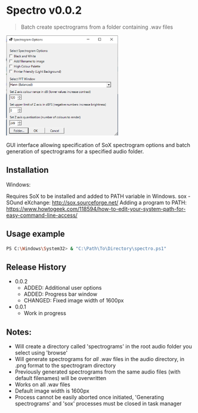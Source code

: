 # Spectro v0.0.2
> Batch create spectrograms from a folder containing .wav files

<img src="/screenshot.png" alt="Screenshot" width="300"/>

GUI interface allowing specification of SoX spectrogram options and batch generation of spectrograms for a specified audio folder.


## Installation

Windows:

Requires SoX to be installed and added to PATH variable in Windows. 
sox - SOund eXchange: http://sox.sourceforge.net/
Adding a program to PATH: https://www.howtogeek.com/118594/how-to-edit-your-system-path-for-easy-command-line-access/

## Usage example

```sh
PS C:\Windows\System32> & "C:\Path\To\Directory\spectro.ps1"
```

## Release History

* 0.0.2
    * ADDED: Additional user options
    * ADDED: Progress bar window
    * CHANGED: Fixed image width of 1600px
* 0.0.1
    * Work in progress

## Notes:

* Will create a directory called 'spectrograms' in the root audio folder you select using 'browse'
* Will generate spectrograms for *all* .wav files in the audio directory, in .png format to the spectrogram directory
* Previously generated spectrograms from the same audio files (with default filenames) will be overwritten
* Works on all .wav files
* Default image width is 1600px
* Process cannot be easily aborted once initiated, 'Generating spectrograms' and 'sox' processes must be closed in task manager
